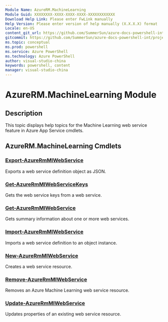 ```yaml
---
Module Name: AzureRM.MachineLearning
Module Guid: XXXXXXXX-XXXX-XXXX-XXXX-XXXXXXXXXXXX
Download Help Link: Please enter FwLink manually
Help Version: Please enter version of help manually (X.X.X.X) format
Locale: en-US
content_git_url: https://github.com/SummerSun/azure-docs-powershell-int/projects/azure-docs-powershell-int/azureps-cmdlets-docs/ResourceManager/AzureRM.MachineLearning/v2.0/CmdletMDs/AzureRM.MachineLearning.md
gitcommit: https://github.com/SummerSun/azure-docs-powershell-int/projects/azure-docs-powershell-int/azureps-cmdlets-docs/ResourceManager/AzureRM.MachineLearning/v2.0/CmdletMDs/AzureRM.MachineLearning.md
ms.topic: conceptual
ms.prod: powershell
ms.service: Azure PowerShell
ms.technology: Azure PowerShell
author: visual-studio-china
keywords: powershell, content
manager: visual-studio-china
---
```


# AzureRM.MachineLearning Module
## Description
This topic displays help topics for the Machine Learning web service feature in Azure App Service cmdlets. 

## AzureRM.MachineLearning Cmdlets
### [Export-AzureRmMlWebService](Export-AzureRmMlWebService.md)
Exports a web service definition object as JSON.


### [Get-AzureRmMlWebServiceKeys](Get-AzureRmMlWebServiceKeys.md)
Gets the web service keys from a web service.


### [Get-AzureRmMlWebService](Get-AzureRmMlWebService.md)
Gets summary information about one or more web services.


### [Import-AzureRmMlWebService](Import-AzureRmMlWebService.md)
Imports a web service definition to an object instance.


### [New-AzureRmMlWebService](New-AzureRmMlWebService.md)
Creates a web service resource.


### [Remove-AzureRmMlWebService](Remove-AzureRmMlWebService.md)
Removes an Azure Machine Learning web service resource.


### [Update-AzureRmMlWebService](Update-AzureRmMlWebService.md)
Updates properties of an existing web service resource.



